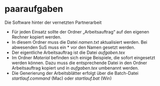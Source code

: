 # paaraufgaben
 Die Software hinter der vernetzten Partnerarbeit
- Für jeden Einsatz sollte der Ordner „Arbeitsauftrag“ auf den eigenen Rechner kopiert werden.
- In diesem Ordner muss die Datei *namen.txt* aktualisiert werden. Bei abwesenden SuS muss ein * vor den Namen gesetzt werden.
- Der eigentliche Arbeitsauftrag ist die Datei *aufgaben.tex*
- Im Ordner *Material* befinden sich einige Beispiele, die sofort eingesetzt werden können. Dazu muss die entsprechende Datei in den Ordner Arbeitsauftrag kopiert und in *aufgaben.tex* umbenannt werden.
- Die Generierung der Arbeitsblätter erfolgt über die Batch-Datei *startlauf.command* (Mac) oder *startlauf.bat* (Win)